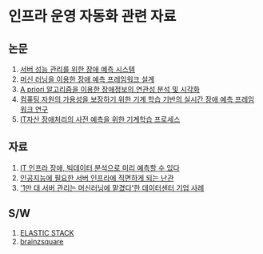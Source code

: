 인프라 운영 자동화 관련 자료
===============================
논문
----
1. [서버 성능 관리를 위한 장애 예측 시스템](https://github.com/bulgemi/ITOA/blob/master/A_Prediction_System_for_Server_Performance_Management.md)
2. [머신 러닝을 이용한 장애 예측 프레임워크 설계](https://github.com/bulgemi/ITOA/blob/master/System_Failure_Prediction_Framework_Using_Machine_Learning_Algorithm.md)
3. [A priori 알고리즘을 이용한 장애정보의 연관성 분석 및 시각화](https://github.com/bulgemi/ITOA/blob/master/Association_Analysis_and_Visualization_of_Fault_Inforamtion_using_A_priori_Algorithm.md)
4. [컴퓨팅 자원의 가용성을 보장하기 위한 기계 학습 기반의 실시간 장애 예측 프레임워크 연구](https://github.com/bulgemi/ITOA/blob/master/A_Study_on_the_Real-time_Failure_Prediction_Framework_based_on_Machine_Learning_to_Ensure_Availability_of_Computing_Resources.md)
5. [IT자산 장애처리의 사전 예측을 위한 기계학습 프로세스](https://github.com/bulgemi/ITOA/blob/master/Machine_Learning_Process_for_the_Prediction_of_the_IT_Asset_Fault_Recovery.md)

자료
----
1. [IT 인프라 장애, 빅데이터 분석으로 미리 예측할 수 있다](https://github.com/bulgemi/ITOA/blob/master/LG_CNS_20150528.md)
2. [인공지능에 필요한 서버 인프라에 직면하게 되는 난관](https://github.com/bulgemi/ITOA/blob/master/IDC_201709.md)
3. ['1만 대 서버 관리는 머신러닝에 맡겼다'한 데이터센터 기업 사례](https://github.com/bulgemi/ITOA/blob/master/ciokorea_20190712.md)

S/W
---
1. [ELASTIC STACK](https://github.com/bulgemi/ITOA/blob/master/elastic_stack.md)
2. [brainzsquare](https://github.com/bulgemi/ITOA/blob/master/brainzsquare.md)
